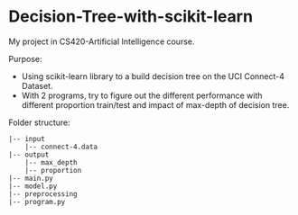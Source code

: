 # Decision-Tree-with-scikit-learn
My project in CS420-Artificial Intelligence course.

Purpose:
- Using scikit-learn library to a build decision tree on the UCI Connect-4 Dataset.
- With 2 programs, try to figure out the different performance with different proportion train/test and impact of max-depth of decision tree.

Folder structure:

    |-- input
        |-- connect-4.data
    |-- output
        |-- max_depth
        |-- proportion
    |-- main.py
    |-- model.py
    |-- preprocessing
    |-- program.py